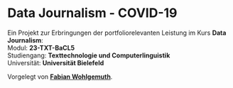 # Data Journalism - COVID-19

Ein Projekt zur Erbringungen der portfoliorelevanten Leistung im Kurs **Data Journalism**:  
Modul: **23-TXT-BaCL5**  
Studiengang: **Texttechnologie und Computerlinguistik**  
Universität: **Universität Bielefeld**  

Vorgelegt von **[Fabian Wohlgemuth](https://www.fabianwohlgemuth.de)**.

